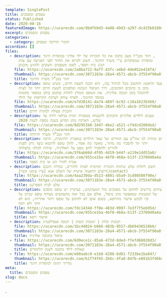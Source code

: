 ```yaml
---
template: SinglePost
title: טפסים ומסמכים
status: Published
date: 2020-08-16
featuredImage: https://ucarecdn.com/9bdfb9d3-4a08-49d3-a297-dc425b018040/
excerpt: טפסים ומסמכים
categories:
  - category: חומרי הדרכה וטפסים
accordion: []
files:
  - description: חוזר מנכ"ל מעגן בתוכו את כל הזכויות של ילד אלרגי במוסדות חינוך ,
      ומוסדות שמפוקחים ע"י משרד החינוך. חשוב לקרוא את החוזר לפני הפגישה עם צוות
      הגן/ בית הספר, לסמן משפטים חשובים ולהגיע מוכנים
    file: https://ucarecdn.com/2a0ba722-9aff-43fc-a4bd-4de052e418f4/
    thumbnail: https://ucarecdn.com/3071183e-28a4-4571-abcb-3f554f90a8ff/
    title: חוזר מנכ”ל משרד החינוך
  - description: הצעד הראשון והחשוב מכל לניהול נכון, הוא הכנה לשעת חרום, כשיש טופס
      מוכן בו כתובים הסימנים, דרך הטיפול הנכונה וטלפונים לשעת חרום יותר קל לצוות
      להתנהל בזמן תגובה אלרגית. את הטופס מומלץ לתלות במקום בולט במספר מקומות
      במוסד החינוכי. ולצרף עותק לערכת התרופות של הילד
    file: https://ucarecdn.com/e7d38141-da74-489f-bc92-c18a1623b560/
    thumbnail: https://ucarecdn.com/3071183e-28a4-4571-abcb-3f554f90a8ff/
    title: תוכנית פעולה למקרה חרום
  - description: מענים לילדים אלרגיים הזקוקים להשגחה במסגרת יומית בגילאי לידה עד
      שלוש, הארכת מתן הסיוע בשנה נוספת לשנת 2020
    file: https://ucarecdn.com/8d2951b8-3447-4be2-a521-cf4dcd200ded/
    thumbnail: https://ucarecdn.com/3071183e-28a4-4571-abcb-3f554f90a8ff/
    title: חוזר מנכ”ל משרד הרווחה
  - description: חשוב שיהיה לנו שת”פ עם ההורים של שאר הילדים במסגרת החינוכית, הרבה
      יותר קל להסביר מה מותר, מאשר מה אסור, להלן טופס לדוגמא כיצד ניתן לפנות
      להורים ולהסביר להם מעט על האלרגיה, שיהיה לכולנו בהצלחה
    file: https://ucarecdn.com/5f6ab66d-df05-4d19-b44f-a119e1dd53a0/
    thumbnail: https://ucarecdn.com/955ce1ba-4bf0-468a-b13f-2370940a4a18/
    title: אגרת להורי הגן או בית הספר
  - description: חשוב לתלות שלט שיהווה תזכורת יומיומית לצוות ולהורים, במידה והנכם
      רוצים התאמה אישית של השלט אנא [צרו עימנו קשר](/contact)
    file: https://ucarecdn.com/4aa230da-d513-4801-b5a9-3cd98508f98e/
    thumbnail: https://ucarecdn.com/3071183e-28a4-4571-abcb-3f554f90a8ff/
    title: שלט לבית הספר/גן
  - description: לעיתים נדרשים לחתום על מסמכים מול המעון/הגן, בעיקרון יש טופס מוסכם
      של המעונות שמאפשר מתן טיפול, אולם אם בכל זאת מתעקשים מצורף טופס שניתן על
      פיו לבקש אישור מהרופא, בשום אופן לא לחתום על טופס ויתור אחריות, הוא לא
      חוקי ולא תקף
    file: https://ucarecdn.com/fdc1434d-ff0e-483d-9997-7e3f7f5eb95d/
    thumbnail: https://ucarecdn.com/955ce1ba-4bf0-468a-b13f-2370940a4a18/
    title: אישור רופא
  - description: תגובות קלות | תגובות קשות | תגובה אנפילקטית
    file: https://ucarecdn.com/1bc44024-b866-483b-9557-db69436528b0/
    thumbnail: https://ucarecdn.com/3071183e-28a4-4571-abcb-3f554f90a8ff/
    title: טיפול בתגובה אלרגית
  - file: https://ucarecdn.com/6d9ece1c-85a6-472d-8ded-ffefd68028d3/
    thumbnail: https://ucarecdn.com/3071183e-28a4-4571-abcb-3f554f90a8ff/
    title: שאלות לילד כהכנה לשנת הלימודים
  - file: https://ucarecdn.com/e60aabc9-e1b8-4286-bd81-f233be1ba847/
    thumbnail: https://ucarecdn.com/b1f74f65-2b6c-4fa8-847b-e891b3f466e7/
    title: מדריך תזונה למוסדות חינוך
meta:
  title: טפסים ומסמכים
slug: docs
---
```

.